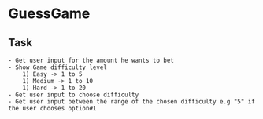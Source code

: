 # GuessGame

## Task
    - Get user input for the amount he wants to bet
    - Show Game difficulty level
        1) Easy -> 1 to 5 
        1) Medium -> 1 to 10 
        1) Hard -> 1 to 20
    - Get user input to choose difficulty
    - Get user input between the range of the chosen difficulty e.g "5" if the user chooses option#1

